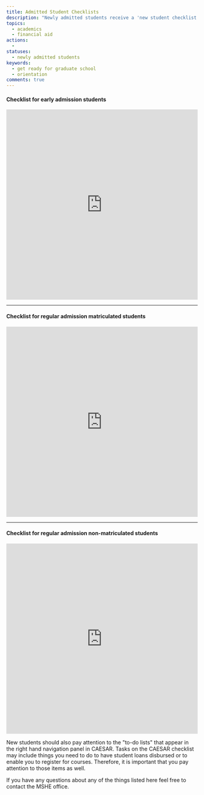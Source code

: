 ```yaml
---
title: Admitted Student Checklists
description: "Newly admitted students receive a 'new student checklist' along with their acceptance letter and other materials. The checklist varies slightly for students who apply for the early admission deadline and students who apply for the regular admission deadline. The checklist is updated occasionally."
topics: 
  - academics 
  - financial aid
actions:
  - 
statuses:
  - newly admitted students
keywords:
  - get ready for graduate school
  - orientation
comments: true
---
```



#### Checklist for early admission students

<iframe src="https://app.box.com/embed/preview/q5qg9xtagdo9g55tyspk?view=&amp;sort=&amp;direction=ASC&amp;theme=dark" width="100%%" height="500" frameborder="0" allowfullscreen="" webkitallowfullscreen="" msallowfullscreen=""></iframe>

* * *

#### Checklist for regular admission matriculated students

<iframe src="https://app.box.com/embed/preview/hnibbw5ylisi3a3gyiu4?theme=dark" width="100%" height="500" frameborder="0" allowfullscreen="" webkitallowfullscreen="" msallowfullscreen=""></iframe>

* * *

#### Checklist for regular admission non-matriculated students

<iframe src="https://app.box.com/embed/preview/wzdp1ea16zt3lt2wq6yq?theme=dark" width="100%" height="500" frameborder="0" allowfullscreen="" webkitallowfullscreen="" msallowfullscreen=""></iframe>

New students should also pay attention to the "to-do lists" that appear in the right hand navigation panel in CAESAR. Tasks on the CAESAR checklist may include things you need to do to have student loans disbursed or to enable you to register for courses. Therefore, it is important that you pay attention to those items as well.

If you have any questions about any of the things listed here feel free to contact the MSHE office.